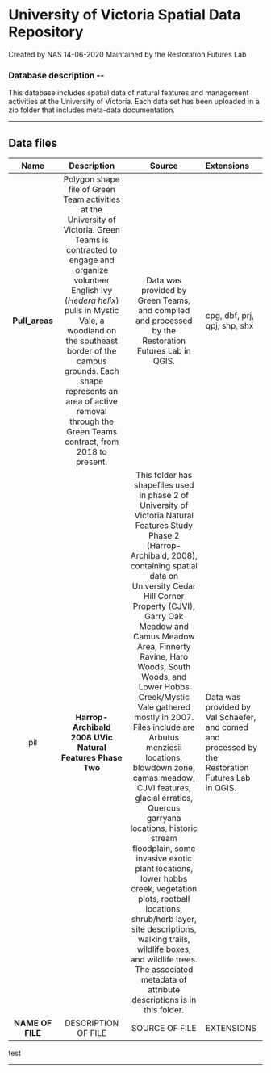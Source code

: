 # University of Victoria Spatial Data Repository

Created by NAS 14-06-2020
Maintained by the Restoration Futures Lab

### Database description --

This database includes spatial data of natural features and management activities at the University of Victoria. Each data set has been uploaded in a zip folder that includes meta-data documentation.

*** 

## Data files

| Name | Description | Source | Extensions |
| :---: | :---: | :---: | :--- |
| <b>Pull_areas</b> | Polygon shape file of Green Team activities at the University of Victoria. Green Teams is contracted to engage and organize volunteer English Ivy (<i>Hedera helix</i>) pulls in Mystic Vale, a woodland on the southeast border of the campus grounds. Each shape represents an area of active removal through the Green Teams contract, from 2018 to present. | Data was provided by Green Teams, and compiled and processed by the Restoration Futures Lab in QGIS. | cpg, dbf, prj, qpj, shp, shx |
pil| <b>Harrop-Archibald 2008 UVic Natural Features Phase Two</b> | This folder has shapefiles used in phase 2 of University of Victoria Natural Features Study Phase 2 (Harrop-Archibald, 2008), containing spatial data on University Cedar Hill Corner Property (CJVI), Garry Oak Meadow and Camus Meadow Area, Finnerty Ravine, Haro Woods, South Woods, and Lower Hobbs Creek/Mystic Vale gathered mostly in 2007.  Files include are Arbutus menziesii locations, blowdown zone, camas meadow, CJVI features, glacial erratics, Quercus garryana locations, historic stream floodplain, some invasive exotic plant locations, lower hobbs creek, vegetation plots, rootball locations, shrub/herb layer, site descriptions, walking trails, wildlife boxes, and wildlife trees. The associated metadata of attribute descriptions is in this folder. | Data was provided by Val Schaefer, and comed and processed by the Restoration Futures Lab in QGIS. | cpg, dbf, prj, qpj, shp, shx |
| <b>NAME OF FILE</b> | DESCRIPTION OF FILE | SOURCE OF FILE | EXTENSIONS | 

test

*** 